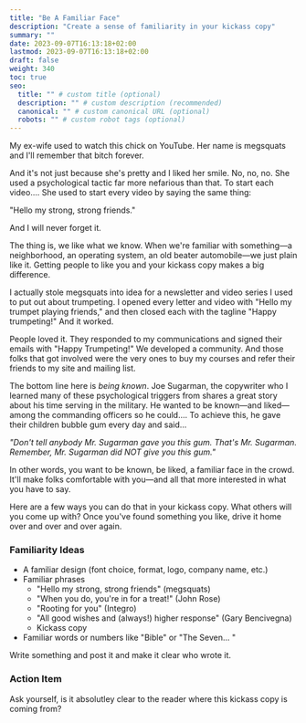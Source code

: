 ```yaml
---
title: "Be A Familiar Face"
description: "Create a sense of familiarity in your kickass copy"
summary: ""
date: 2023-09-07T16:13:18+02:00
lastmod: 2023-09-07T16:13:18+02:00
draft: false
weight: 340
toc: true
seo:
  title: "" # custom title (optional)
  description: "" # custom description (recommended)
  canonical: "" # custom canonical URL (optional)
  robots: "" # custom robot tags (optional)
---
```


My ex-wife used to watch this chick on YouTube. Her name is megsquats and I'll remember that bitch forever.

And it's not just because she's pretty and I liked her smile. No, no, no. She used a psychological tactic far more nefarious than that. To start each video.... She used to start every video by saying the same thing:

"Hello my strong, strong friends."

And I will never forget it.

The thing is, we like what we know. When we're familiar with something&mdash;a neighborhood, an operating system, an old beater automobile&mdash;we just plain like it. Getting people to like you and your kickass copy makes a big difference.

I actually stole megsquats into idea for a newsletter and video series I used to put out about trumpeting. I opened every letter and video with "Hello my trumpet playing friends," and then closed each with the tagline "Happy trumpeting!" And it worked.

People loved it. They responded to my communications and signed  their emails with "Happy Trumpeting!" We developed a community. And those folks that got involved were the very ones to buy my courses and refer their friends to my site and mailing list.

The bottom line here is *being known*. Joe Sugarman, the copywriter who I learned many of these psychological triggers from shares a great story about his time serving in the military. He wanted to be known&mdash;and liked&mdash;among the commanding officers so he could.... To achieve this, he gave their children bubble gum every day and said...

*"Don't tell anybody Mr. Sugarman gave you this gum. That's Mr. Sugarman. Remember, Mr. Sugarman did NOT give you this gum."*

In other words, you want to be known, be liked, a familiar face in the crowd. It'll make folks comfortable with you&mdash;and all that more interested in what you have to say.

Here are a few ways you can do that in your kickass copy. What others will you come up with? Once you've found something you like, drive it home over and over and over again.

### Familiarity Ideas

* A familiar design (font choice, format, logo, company name, etc.)
* Familiar phrases
  * "Hello my strong, strong friends" (megsquats)
  * "When you do, you're in for a treat!" (John Rose)
  * "Rooting for you" (Integro)
  * "All good wishes and (always!) higher response" (Gary Bencivegna)
  * Kickass copy
* Familiar words or numbers like "Bible" or "The Seven... "

Write something and post it and make it clear who wrote it.

### Action Item

Ask yourself, is it absolutley clear to the reader where this kickass copy is coming from?
